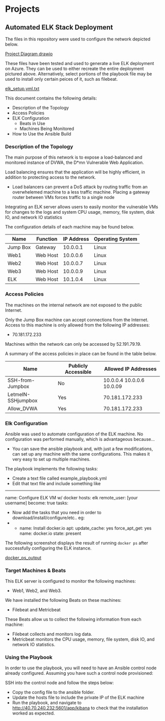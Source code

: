 # Projects
## Automated ELK Stack Deployment

The files in this repository were used to configure the network depicted below.

[Project Diagram drawio](https://user-images.githubusercontent.com/101853429/159405859-ecf3a22b-98c8-4f8e-a856-4c2f20850c67.png)

These files have been tested and used to generate a live ELK deployment on Azure. They can be used to either recreate the entire deployment pictured above. Alternatively, select portions of the playbook file may be used to install only certain peices of it, such as filebeat. 

[elk_setup.yml.txt](https://github.com/MartymcShy/Projects/files/8320989/elk_setup.yml.txt)

This document contains the following details:
- Description of the Topology
- Access Policies
- ELK Configuration
  - Beats in Use
  - Machines Being Monitored
- How to Use the Ansible Build


### Description of the Topology

The main purpose of this network is to expose a load-balanced and monitored instance of DVWA, the D*mn Vulnerable Web Application.

Load balancing ensures that the application will be highly efficient, in addition to protecting access to the network.
- Load balancers can prevent a DoS attack by routing traffic from an overwhelemed machine to a less traffic machine. Placing a gateway router between VMs forces traffic to a single node

Integrating an ELK server allows users to easily monitor the vulnerable VMs for changes to the logs and system CPU usage, memory, file system, disk IO, and network IO statistics

The configuration details of each machine may be found below.

| Name     | Function | IP Address | Operating System |
|----------|----------|------------|------------------|
| Jump Box | Gateway  | 10.0.0.1   | Linux            |
| Web1     | Web Host | 10.0.0.6   | Linux            |
| Web2     | Web Host | 10.0.0.7   | Linux            |
| Web3     | Web Host | 10.0.0.9   | Linux            |
| ELK      | Web Host | 10.1.0.4   | Linux            |

### Access Policies

The machines on the internal network are not exposed to the public Internet. 

Only the Jump Box machine can accept connections from the Internet. Access to this machine is only allowed from the following IP addresses:
- 70.181.172.233

Machines within the network can only be accessed by 52.191.79.19.

A summary of the access policies in place can be found in the table below.

| Name               | Publicly Accessible | Allowed IP Addresses        |
|--------------------|---------------------|-----------------------------|
| SSH-from-Jumpbox   | No                  | 10.0.0.4 10.0.0.6 10.0.09   |
| LetmeIN-SSHjumpbox | Yes                 | 70.181.172.233              |
|  Allow_DVWA        | Yes                 | 70.181.172.233              |

### Elk Configuration

Ansible was used to automate configuration of the ELK machine. No configuration was performed manually, which is advantageous because...
- You can save the ansible playbook and, with just a few modifications, can set up any machine with the same configurations. This makes it very easy to set up multiple machines. 

The playbook implements the following tasks:
- Create a text file called example_playbook.yml
- Edit that text file and include something like
- ---
  name: Configure ELK VM w/ docker
  hosts: elk
  remote_user: [your username]
  become: true
  tasks:
- Now add the tasks that you need in order to download/install/configure/etc.. eg:
- - name: Install docker.io
  apt:
    update_cache: yes
    force_apt_get: yes
    name: docker.io
    state: present

The following screenshot displays the result of running `docker ps` after successfully configuring the ELK instance.

[docker_ps_output](https://user-images.githubusercontent.com/101853429/159406013-7b1c294c-689e-4dc0-93af-1eb07bac8ac6.JPG)

### Target Machines & Beats
This ELK server is configured to monitor the following machines:
- Web1, Web2, and Web3.

We have installed the following Beats on these machines:
- Filebeat and Metricbeat

These Beats allow us to collect the following information from each machine:
- Filebeat collects and monitors log data. 
- Metricbeat monitors the  CPU usage, memory, file system, disk IO, and network IO statistics.

### Using the Playbook
In order to use the playbook, you will need to have an Ansible control node already configured. Assuming you have such a control node provisioned: 

SSH into the control node and follow the steps below:
- Copy the config file to the ansible folder. 
- Update the hosts file to include the private IP of the ELK machine 
- Run the playbook, and navigate to http://40.70.240.232:5601/app/kibana to check that the installation worked as expected.
